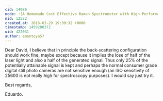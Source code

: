 ```yaml
---
cid: 14086
node: ![A Homemade Cost Effective Raman Spectrometer with High Performance](../notes/emontoya57/12-16-2015/a-homemade-cost-effective-raman-spectrometer-with-high-performance)
nid: 12522
created_at: 2016-03-29 19:39:32 +0000
timestamp: 1459280372
uid: 422031
author: emontoya57
---
```


Dear David, I believe that in principle the back-scattering configuration should work fine, maybe except because it implies the lose of half of the laser light and also a half of the generated signal. Thus only 25% of the potentially attainable signal is kept and perhaps the normal consumer grade digital still photo cameras are not sensitive enough (an ISO sensitivity of 25600 is not really high for spectroscopy purposes). I would say just try it.

Best regards,

Eduardo.